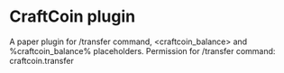 # CraftCoin plugin
A paper plugin for /transfer command, <craftcoin_balance> and %craftcoin_balance% placeholders.
Permission for /transfer command: craftcoin.transfer
